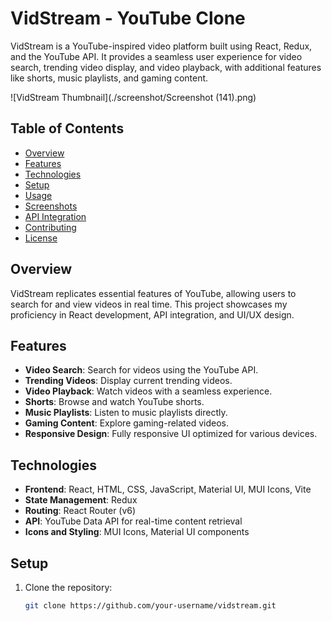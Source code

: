 # VidStream - YouTube Clone

VidStream is a YouTube-inspired video platform built using React, Redux, and the YouTube API. It provides a seamless user experience for video search, trending video display, and video playback, with additional features like shorts, music playlists, and gaming content.

![VidStream Thumbnail](./screenshot/Screenshot (141).png)


## Table of Contents
- [Overview](#overview)
- [Features](#features)
- [Technologies](#technologies)
- [Setup](#setup)
- [Usage](#usage)
- [Screenshots](#screenshots)
- [API Integration](#api-integration)
- [Contributing](#contributing)
- [License](#license)

## Overview
VidStream replicates essential features of YouTube, allowing users to search for and view videos in real time. This project showcases my proficiency in React development, API integration, and UI/UX design.

## Features
- **Video Search**: Search for videos using the YouTube API.
- **Trending Videos**: Display current trending videos.
- **Video Playback**: Watch videos with a seamless experience.
- **Shorts**: Browse and watch YouTube shorts.
- **Music Playlists**: Listen to music playlists directly.
- **Gaming Content**: Explore gaming-related videos.
- **Responsive Design**: Fully responsive UI optimized for various devices.

## Technologies
- **Frontend**: React, HTML, CSS, JavaScript, Material UI, MUI Icons, Vite
- **State Management**: Redux
- **Routing**: React Router (v6)
- **API**: YouTube Data API for real-time content retrieval
- **Icons and Styling**: MUI Icons, Material UI components

## Setup
1. Clone the repository:
   ```bash
   git clone https://github.com/your-username/vidstream.git
